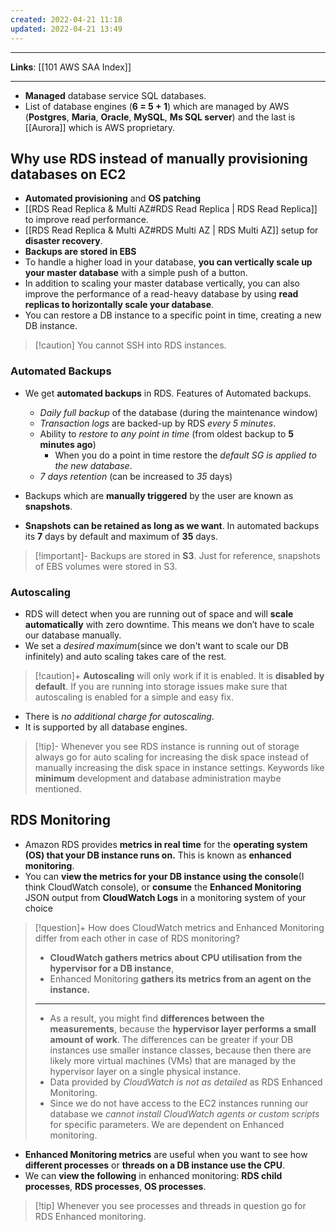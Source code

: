 ```yaml
---
created: 2022-04-21 11:18
updated: 2022-04-21 13:49
---
```

---
**Links**: [[101 AWS SAA Index]]

---

- **Managed** database service SQL databases.
- List of database engines (**6 = 5 + 1**) which are managed by AWS (**Postgres**, **Maria**, **Oracle**, **MySQL**, **Ms SQL server**) and the last is [[Aurora]] which is AWS proprietary.

## Why use RDS instead of manually provisioning databases on EC2
- **Automated provisioning** and **OS patching**
-   [[RDS Read Replica & Multi AZ#RDS Read Replica | RDS Read Replica]] to improve read performance.
-   [[RDS Read Replica & Multi AZ#RDS Multi AZ | RDS Multi AZ]] setup for **disaster recovery**.
-   **Backups are stored in EBS**
-   To handle a higher load in your database, **you can vertically scale up your master database** with a simple push of a button.
-   In addition to scaling your master database vertically, you can also improve the performance of a read-heavy database by using **read replicas to horizontally scale your database**.
-   You can restore a DB instance to a specific point in time, creating a new DB instance.

> [!caution] You cannot SSH into RDS instances.

### Automated Backups
- We get **automated backups** in RDS. Features of Automated backups.
	- *Daily full backup* of the database (during the maintenance window)
	- *Transaction logs* are backed-up by RDS *every 5 minutes*.
	-  Ability to *restore to any point in time* (from oldest backup to **5 minutes ago**)
		- When you do a point in time restore the *default SG is applied to the new database*.
	- *7 days retention* (can be increased to *35* days)

-   Backups which are **manually triggered** by the user are known as **snapshots**.
-   **Snapshots** **can be retained as long as we want**. In automated backups its **7** days by default and maximum of **35** days.

> [!important]- Backups are stored in **S3**.
> Just for reference, snapshots of EBS volumes were stored in S3.

### Autoscaling
- RDS will detect when you are running out of space and will **scale automatically** with zero downtime. This means we don’t have to scale our database manually. 
- We set a *desired maximum*(since we don't want to scale our DB infinitely) and auto scaling takes care of the rest. 

> [!caution]+ **Autoscaling** will only work if it is enabled. It is **disabled by default**.
> If you are running into storage issues make sure that autoscaling is enabled for a simple and easy fix.

- There is *no additional charge for autoscaling*.
- It is supported by all database engines.

> [!tip]- Whenever you see RDS instance is running out of storage always go for auto scaling for increasing the disk space instead of manually increasing the disk space in instance settings.
> Keywords like **minimum** development and database administration maybe mentioned.

## RDS Monitoring
-   Amazon RDS provides **metrics in real time** for the **operating system (OS) that your DB instance runs on.** This is known as **enhanced monitoring**.
-   You can **view the metrics for your DB instance using the console**(I think CloudWatch console), or **consume** the **Enhanced Monitoring** JSON output from **CloudWatch Logs** in a monitoring system of your choice

> [!question]+ How does CloudWatch metrics and Enhanced Monitoring differ from each other in case of RDS monitoring?
> -   **CloudWatch gathers metrics about CPU utilisation from the hypervisor for a DB instance**,
> -   Enhanced Monitoring **gathers its metrics from an agent on the instance.**
> ---
> -   As a result, you might find **differences between the measurements**, because the **hypervisor layer performs a small amount of work**. The differences can be greater if your DB instances use smaller instance classes, because then there are likely more virtual machines (VMs) that are managed by the hypervisor layer on a single physical instance.
> - Data provided by *CloudWatch is not as detailed* as RDS Enhanced Monitoring.
> - Since we do not have access to the EC2 instances running our database we *cannot install CloudWatch agents or custom scripts* for specific parameters. We are dependent on Enhanced monitoring.

-   **Enhanced Monitoring metrics** are useful when you want to see how **different processes** or **threads on a DB instance use the CPU**.
-   We can **view the following** in enhanced monitoring: **RDS child processes**, **RDS processes**, **OS processes**.

> [!tip] Whenever you see processes and threads in question go for RDS Enhanced monitoring.
